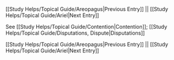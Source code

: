[[Study Helps/Topical Guide/Areopagus|Previous Entry]]  ||  [[Study Helps/Topical Guide/Ariel|Next Entry]]

 See [[Study Helps/Topical Guide/Contention|Contention]]; [[Study Helps/Topical Guide/Disputations, Dispute|Disputations]]

[[Study Helps/Topical Guide/Areopagus|Previous Entry]]  ||  [[Study Helps/Topical Guide/Ariel|Next Entry]]